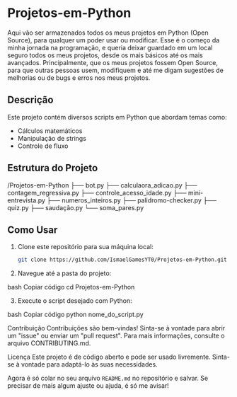 # Projetos-em-Python

Aqui vão ser armazenados todos os meus projetos em Python (Open Source), para qualquer um poder usar ou modificar. Esse é o começo da minha jornada na programação, e queria deixar guardado em um local seguro todos os meus projetos, desde os mais básicos até os mais avançados. Principalmente, que os meus projetos fossem Open Source, para que outras pessoas usem, modifiquem e até me digam sugestões de melhorias ou de bugs e erros nos meus projetos.

## Descrição

Este projeto contém diversos scripts em Python que abordam temas como:

- Cálculos matemáticos
- Manipulação de strings
- Controle de fluxo

## Estrutura do Projeto

/Projetos-em-Python ├── bot.py ├── calculaora_adicao.py ├── contagem_regressiva.py ├── controle_acesso_idade.py ├── mini-entrevista.py ├── numeros_inteiros.py ├── palidromo-checker.py ├── quiz.py ├── saudação.py └── soma_pares.py

## Como Usar

1. Clone este repositório para sua máquina local:
   ```bash
   git clone https://github.com/IsmaelGamesYT0/Projetos-em-Python.git

2. Navegue até a pasta do projeto:

bash
Copiar código
cd Projetos-em-Python

3. Execute o script desejado com Python:

bash
Copiar código
python nome_do_script.py

Contribuição
Contribuições são bem-vindas! Sinta-se à vontade para abrir um "issue" ou enviar um "pull request". Para mais informações, consulte o arquivo CONTRIBUTING.md.

Licença
Este projeto é de código aberto e pode ser usado livremente. Sinta-se à vontade para adaptá-lo às suas necessidades.


Agora é só colar no seu arquivo `README.md` no repositório e salvar. Se precisar de mais algum ajuste ou ajuda, é só me avisar!
